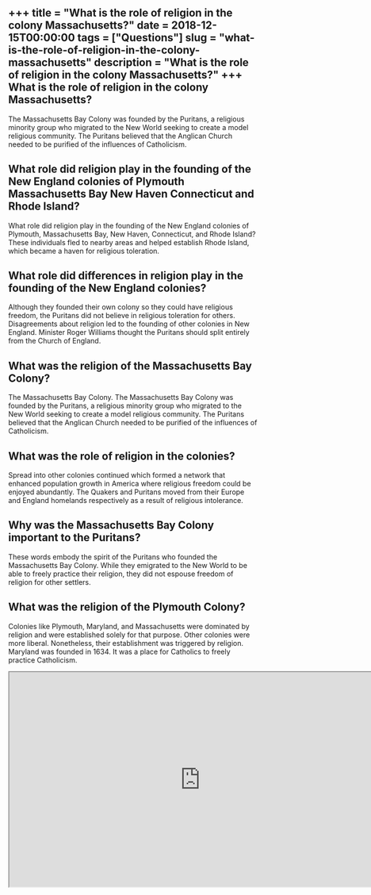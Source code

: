 +++
title = "What is the role of religion in the colony Massachusetts?"
date = 2018-12-15T00:00:00
tags = ["Questions"]
slug = "what-is-the-role-of-religion-in-the-colony-massachusetts"
description = "What is the role of religion in the colony Massachusetts?"
+++
What is the role of religion in the colony Massachusetts?
---------------------------------------------------------

The Massachusetts Bay Colony was founded by the Puritans, a religious minority group who migrated to the New World seeking to create a model religious community. The Puritans believed that the Anglican Church needed to be purified of the influences of Catholicism.

What role did religion play in the founding of the New England colonies of Plymouth Massachusetts Bay New Haven Connecticut and Rhode Island?
---------------------------------------------------------------------------------------------------------------------------------------------

What role did religion play in the founding of the New England colonies of Plymouth, Massachusetts Bay, New Haven, Connecticut, and Rhode Island? These individuals fled to nearby areas and helped establish Rhode Island, which became a haven for religious toleration.

What role did differences in religion play in the founding of the New England colonies?
---------------------------------------------------------------------------------------

Although they founded their own colony so they could have religious freedom, the Puritans did not believe in religious toleration for others. Disagreements about religion led to the founding of other colonies in New England. Minister Roger Williams thought the Puritans should split entirely from the Church of England.

What was the religion of the Massachusetts Bay Colony?
------------------------------------------------------

The Massachusetts Bay Colony. The Massachusetts Bay Colony was founded by the Puritans, a religious minority group who migrated to the New World seeking to create a model religious community. The Puritans believed that the Anglican Church needed to be purified of the influences of Catholicism.

What was the role of religion in the colonies?
----------------------------------------------

Spread into other colonies continued which formed a network that enhanced population growth in America where religious freedom could be enjoyed abundantly. The Quakers and Puritans moved from their Europe and England homelands respectively as a result of religious intolerance.

Why was the Massachusetts Bay Colony important to the Puritans?
---------------------------------------------------------------

These words embody the spirit of the Puritans who founded the Massachusetts Bay Colony. While they emigrated to the New World to be able to freely practice their religion, they did not espouse freedom of religion for other settlers.

What was the religion of the Plymouth Colony?
---------------------------------------------

Colonies like Plymouth, Maryland, and Massachusetts were dominated by religion and were established solely for that purpose. Other colonies were more liberal. Nonetheless, their establishment was triggered by religion. Maryland was founded in 1634. It was a place for Catholics to freely practice Catholicism.

<iframe allow="accelerometer; autoplay; clipboard-write; encrypted-media; gyroscope; picture-in-picture" allowfullscreen="" class="__youtube_prefs__  epyt-is-override  no-lazyload" data-no-lazy="1" data-origheight="433" data-origwidth="770" data-skipgform_ajax_framebjll="" height="433" id="_ytid_56591" loading="lazy" src="https://www.youtube.com/embed/Y4z2fS8FwfE?enablejsapi=1&autoplay=0&cc_load_policy=0&cc_lang_pref=&iv_load_policy=1&loop=0&modestbranding=0&rel=1&fs=1&playsinline=0&autohide=2&theme=dark&color=red&controls=1&" title="YouTube player" width="770"></iframe>